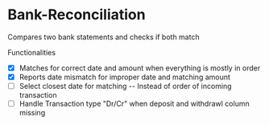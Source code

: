 # Bank-Reconciliation
Compares two bank statements and checks if both match

Functionalities

- [x] Matches for correct date and amount when everything is mostly in order
- [x] Reports date mismatch for improper date and matching amount
- [ ] Select closest date for matching -- Instead of order of incoming transaction
- [ ] Handle Transaction type "Dr/Cr" when deposit and withdrawl column missing
